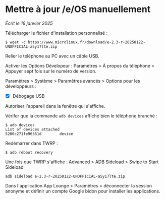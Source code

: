 # Mettre à jour /e/OS manuellement

*Écrit le 16 janvier 2025*

Télécharger le fichier d'installation personnalisé :

```
$ wget -c https://www.microlinux.fr/download/e-2.3-r-20250122-UNOFFICIAL-a5y17lte.zip
```

Relier le téléphone au PC avec un câble USB.

Activer les Options Dévelopeur : Paramètres > À propos du téléphone > Appuyer
sept fois sur le numéro de version.

Paramètres > Système > Paramètres avancés > Options pour les développeurs :

- [x] Débogage USB

Autoriser l'appareil dans la fenêtre qui s'affiche.

Vérifer que la commande `adb devices` affiche bien le téléphone branché :

```
$ adb devices
List of devices attached
5200c271fe96351d        device
```

Redémarrer dans TWRP :

```
$ adb reboot recovery
```

Une fois que TWRP s'affiche : Advanced > ADB Sideload > Swipe to Start Sideload

```
adb sideload e-2.3-r-20250122-UNOFFICIAL-a5y17lte.zip
```

Dans l'application App Lounge > Paramètres > déconnecter la session anonyme et
définir un compte Google bidon pour installer les applications.

